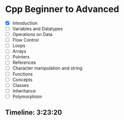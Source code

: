 # Cpp Beginner to Advanced

- [x] Introduction
- [ ] Variables and Datatypes
- [ ] Operations on Data
- [ ] Flow Control
- [ ] Loops
- [ ] Arrays
- [ ] Pointers
- [ ] References
- [ ] Character manipulation and string
- [ ] Functions
- [ ] Concepts
- [ ] Classes
- [ ] Inheritance
- [ ] Polymorphism

## Timeline: 3:23:20
